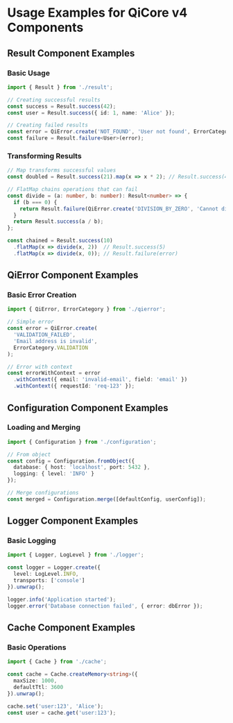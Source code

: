 # Usage Examples for QiCore v4 Components

## Result<T> Component Examples

### Basic Usage
```typescript
import { Result } from './result';

// Creating successful results
const success = Result.success(42);
const user = Result.success({ id: 1, name: 'Alice' });

// Creating failed results
const error = QiError.create('NOT_FOUND', 'User not found', ErrorCategory.BUSINESS);
const failure = Result.failure<User>(error);
```

### Transforming Results
```typescript
// Map transforms successful values
const doubled = Result.success(21).map(x => x * 2); // Result.success(42)

// FlatMap chains operations that can fail
const divide = (a: number, b: number): Result<number> => {
  if (b === 0) {
    return Result.failure(QiError.create('DIVISION_BY_ZERO', 'Cannot divide by zero', ErrorCategory.VALIDATION));
  }
  return Result.success(a / b);
};

const chained = Result.success(10)
  .flatMap(x => divide(x, 2))  // Result.success(5)
  .flatMap(x => divide(x, 0)); // Result.failure(error)
```

## QiError Component Examples

### Basic Error Creation
```typescript
import { QiError, ErrorCategory } from './qierror';

// Simple error
const error = QiError.create(
  'VALIDATION_FAILED',
  'Email address is invalid',
  ErrorCategory.VALIDATION
);

// Error with context
const errorWithContext = error
  .withContext({ email: 'invalid-email', field: 'email' })
  .withContext({ requestId: 'req-123' });
```

## Configuration Component Examples

### Loading and Merging
```typescript
import { Configuration } from './configuration';

// From object
const config = Configuration.fromObject({
  database: { host: 'localhost', port: 5432 },
  logging: { level: 'INFO' }
});

// Merge configurations
const merged = Configuration.merge([defaultConfig, userConfig]);
```

## Logger Component Examples

### Basic Logging
```typescript
import { Logger, LogLevel } from './logger';

const logger = Logger.create({
  level: LogLevel.INFO,
  transports: ['console']
}).unwrap();

logger.info('Application started');
logger.error('Database connection failed', { error: dbError });
```

## Cache Component Examples

### Basic Operations
```typescript
import { Cache } from './cache';

const cache = Cache.createMemory<string>({
  maxSize: 1000,
  defaultTtl: 3600
}).unwrap();

cache.set('user:123', 'Alice');
const user = cache.get('user:123');
``` 